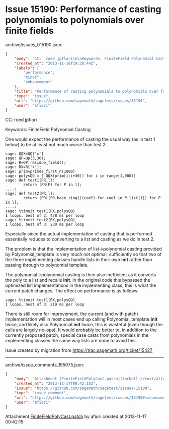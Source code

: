 # Issue 15190: Performance of casting polynomials to polynomials over finite fields

archive/issues_015190.json:
```json
{
    "body": "CC:  roed jpflori\n\nKeywords: FiniteField Polynomial Casting\n\nOne would expect the performance of casting the usual way (as in test 1 below) to be at least not much worse than test 2:\n\n```\nsage: QQX=QQ['x']\nsage: QP=Qp(3,30);\nsage: R=QP.residue_field();\nsage: RX=R['x'];\nsage: prim=primes_first_n(1000)\nsage: polysQQ = [ QQX(prim[i:i+30]) for i in range(1,900)]\nsage: def test1(PR,l):\n        return [PR(P) for P in l];\n....:\nsage: def test2(PR,l):\n        return [PR([PR.base_ring()(coef) for coef in P.list()]) for P in l];\n....:\nsage: %timeit test1(RX,polysQQ)\n1 loops, best of 3: 478 ms per loop\nsage: %timeit test2(RX,polysQQ)\n1 loops, best of 3: 230 ms per loop\n```\n\nEspecially since the actual implementation of casting that is performed essentially reduces to converting to a list and casting as we do in test 2.\n\nThe problem is that the implementation of list->polynomial casting provided by Polynomial_template is very much not optimal, sufficiently so that two of the three implementing classes handle lists in their own __init__ rather than passing through to polynomial template.\n\nThe polynomial->polynomial casting is then also inefficient as it converts the poly to a list and recalls __init__. In the original code this bypassed the optimized list implementations in the implementing class, this is what the current patch changes. The effect on performance is as follows:\n\n```\nsage: %timeit test1(RX,polysQQ)\n1 loops, best of 3: 219 ms per loop\n```\n\n\nThere is still room for improvement, the current (and with patch) implementation will in most cases end up calling Polynomial_template.__init__ twice, and likely also Polynomial.__init__ twice, this is wasteful (even though the calls are largely no-ops). It would probably be better to, in addition to the currently proposed patch, special case casts from polynomials in the implementing classes the same way lists are done to avoid this.\n\n\nIssue created by migration from https://trac.sagemath.org/ticket/15427\n\n",
    "created_at": "2013-11-16T19:28:44Z",
    "labels": [
        "performance",
        "minor",
        "enhancement"
    ],
    "title": "Performance of casting polynomials to polynomials over finite fields",
    "type": "issue",
    "url": "https://github.com/sagemath/sagetest/issues/15190",
    "user": "afiori"
}
```
CC:  roed jpflori

Keywords: FiniteField Polynomial Casting

One would expect the performance of casting the usual way (as in test 1 below) to be at least not much worse than test 2:

```
sage: QQX=QQ['x']
sage: QP=Qp(3,30);
sage: R=QP.residue_field();
sage: RX=R['x'];
sage: prim=primes_first_n(1000)
sage: polysQQ = [ QQX(prim[i:i+30]) for i in range(1,900)]
sage: def test1(PR,l):
        return [PR(P) for P in l];
....:
sage: def test2(PR,l):
        return [PR([PR.base_ring()(coef) for coef in P.list()]) for P in l];
....:
sage: %timeit test1(RX,polysQQ)
1 loops, best of 3: 478 ms per loop
sage: %timeit test2(RX,polysQQ)
1 loops, best of 3: 230 ms per loop
```

Especially since the actual implementation of casting that is performed essentially reduces to converting to a list and casting as we do in test 2.

The problem is that the implementation of list->polynomial casting provided by Polynomial_template is very much not optimal, sufficiently so that two of the three implementing classes handle lists in their own __init__ rather than passing through to polynomial template.

The polynomial->polynomial casting is then also inefficient as it converts the poly to a list and recalls __init__. In the original code this bypassed the optimized list implementations in the implementing class, this is what the current patch changes. The effect on performance is as follows:

```
sage: %timeit test1(RX,polysQQ)
1 loops, best of 3: 219 ms per loop
```


There is still room for improvement, the current (and with patch) implementation will in most cases end up calling Polynomial_template.__init__ twice, and likely also Polynomial.__init__ twice, this is wasteful (even though the calls are largely no-ops). It would probably be better to, in addition to the currently proposed patch, special case casts from polynomials in the implementing classes the same way lists are done to avoid this.


Issue created by migration from https://trac.sagemath.org/ticket/15427





---

archive/issue_comments_195075.json:
```json
{
    "body": "Attachment [FiniteFieldPolyCast.patch](tarball://root/attachments/some-uuid/ticket15427/FiniteFieldPolyCast.patch) by afiori created at 2013-11-17 00:42:15",
    "created_at": "2013-11-17T00:42:15Z",
    "issue": "https://github.com/sagemath/sagetest/issues/15190",
    "type": "issue_comment",
    "url": "https://github.com/sagemath/sagetest/issues/15190#issuecomment-195075",
    "user": "afiori"
}
```

Attachment [FiniteFieldPolyCast.patch](tarball://root/attachments/some-uuid/ticket15427/FiniteFieldPolyCast.patch) by afiori created at 2013-11-17 00:42:15
